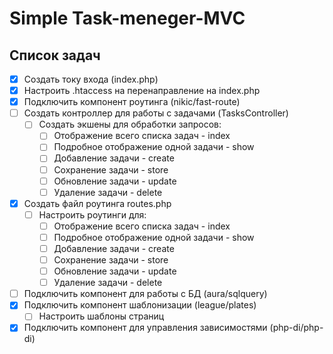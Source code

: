 # Simple Task-meneger-MVC

## Список задач

- [x] Создать току входа (index.php)
- [x] Настроить .htaccess на перенаправление на index.php
- [x] Подключить компонент роутинга (nikic/fast-route)
- [ ] Создать контроллер для работы с задачами (TasksController)
  - [ ] Создать экшены для обработки запросов:
    - [ ] Отображение всего списка задач - index
    - [ ] Подробное отображение одной задачи - show
    - [ ] Добавление задачи - create
    - [ ] Сохранение задачи - store
    - [ ] Обновление задачи - update
    - [ ] Удаление задачи - delete
- [x] Создать файл роутинга routes.php
  - [ ] Настроить роутинги для:
    - [ ] Отображение всего списка задач - index
    - [ ] Подробное отображение одной задачи - show
    - [ ] Добавление задачи - create
    - [ ] Сохранение задачи - store
    - [ ] Обновление задачи - update
    - [ ] Удаление задачи - delete
- [ ] Подключить компонент для работы с БД (aura/sqlquery)
- [x] Подключить компонент шаблонизации (league/plates)
  - [ ] Настроить шаблоны страниц
- [x] Подключить компонент для управления зависимостями (php-di/php-di)
